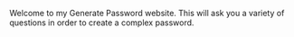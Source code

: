 Welcome to my Generate Password website. This will ask you a variety of questions in order to create a complex password.
